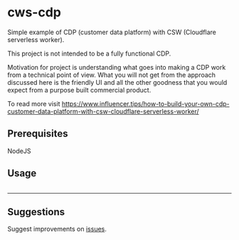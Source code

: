 # cws-cdp
Simple example of CDP (customer data platform) with CSW (Cloudflare serverless worker).

This project is not intended to be a fully functional CDP.

Motivation for project is understanding what goes into making a CDP work from a technical point of view. What you will not get from the approach discussed here is the friendly UI and all the other goodness that you would expect from a purpose built commercial product.

To read more visit https://www.influencer.tips/how-to-build-your-own-cdp-customer-data-platform-with-csw-cloudflare-serverless-worker/


## Prerequisites

NodeJS

## Usage

```

```

---

## Suggestions

Suggest improvements on [issues](https://github.com/mattcam/cws-cdp/issues).
